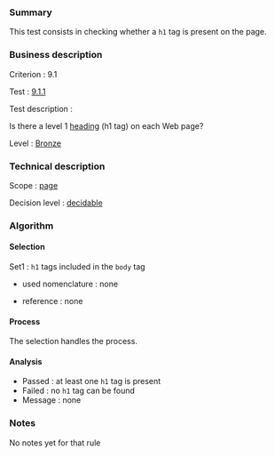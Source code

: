 ### Summary

This test consists in checking whether a `h1` tag is present on the
page.

### Business description

Criterion : 9.1

Test : [9.1.1](http://www.accessiweb.org/index.php/accessiweb-22-english-version.html#test-9-1-1)

Test description :

Is there a level 1
[heading](http://www.accessiweb.org/index.php/glossary-76.html#mTitre)
(h1 tag) on each Web page?

Level : [Bronze](/en/category/rules-design/accessiweb-11/level/bronze)

### Technical description

Scope : [page](/en/category/rules-design/accessiweb-11/scope/page)

Decision level :
[decidable](/en/category/rules-design/accessiweb-11/decision-level/decidable)

### Algorithm

#### Selection

Set1 : `h1` tags included in the `body` tag

-   used nomenclature : none

-   reference : none

#### Process

The selection handles the process.

#### Analysis

-   Passed : at least one `h1` tag is present
-   Failed : no `h1` tag can be found
-   Message : none

### Notes

No notes yet for that rule
